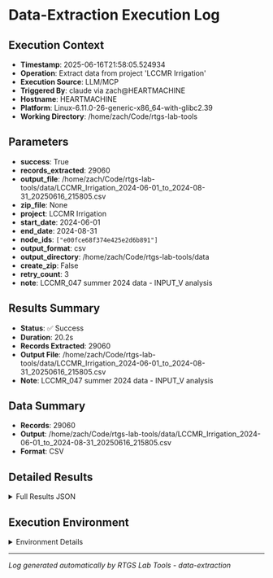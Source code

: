 # Data-Extraction Execution Log

## Execution Context
- **Timestamp**: 2025-06-16T21:58:05.524934
- **Operation**: Extract data from project 'LCCMR Irrigation'
- **Execution Source**: LLM/MCP
- **Triggered By**: claude via zach@HEARTMACHINE
- **Hostname**: HEARTMACHINE
- **Platform**: Linux-6.11.0-26-generic-x86_64-with-glibc2.39
- **Working Directory**: /home/zach/Code/rtgs-lab-tools

## Parameters
- **success**: True
- **records_extracted**: 29060
- **output_file**: /home/zach/Code/rtgs-lab-tools/data/LCCMR_Irrigation_2024-06-01_to_2024-08-31_20250616_215805.csv
- **zip_file**: None
- **project**: LCCMR Irrigation
- **start_date**: 2024-06-01
- **end_date**: 2024-08-31
- **node_ids**: `["e00fce68f374e425e2d6b891"]`
- **output_format**: csv
- **output_directory**: /home/zach/Code/rtgs-lab-tools/data
- **create_zip**: False
- **retry_count**: 3
- **note**: LCCMR_047 summer 2024 data - INPUT_V analysis

## Results Summary
- **Status**: ✅ Success
- **Duration**: 20.2s
- **Records Extracted**: 29060
- **Output File**: /home/zach/Code/rtgs-lab-tools/data/LCCMR_Irrigation_2024-06-01_to_2024-08-31_20250616_215805.csv
- **Note**: LCCMR_047 summer 2024 data - INPUT_V analysis

## Data Summary
- **Records**: 29060
- **Output**: /home/zach/Code/rtgs-lab-tools/data/LCCMR_Irrigation_2024-06-01_to_2024-08-31_20250616_215805.csv
- **Format**: CSV

## Detailed Results
<details>
<summary>Full Results JSON</summary>

```json
{
  "success": true,
  "records_extracted": 29060,
  "output_file": "/home/zach/Code/rtgs-lab-tools/data/LCCMR_Irrigation_2024-06-01_to_2024-08-31_20250616_215805.csv",
  "start_time": "2025-06-16T21:57:45.281444",
  "end_time": "2025-06-16T21:58:05.524905",
  "note": "LCCMR_047 summer 2024 data - INPUT_V analysis"
}
```
</details>

## Execution Environment
<details>
<summary>Environment Details</summary>

```json
{
  "timestamp": "2025-06-16T21:58:05.524934",
  "user": "zach",
  "hostname": "HEARTMACHINE",
  "platform": "Linux-6.11.0-26-generic-x86_64-with-glibc2.39",
  "python_version": "3.12.3",
  "working_directory": "/home/zach/Code/rtgs-lab-tools",
  "script_path": "/home/zach/Code/rtgs-lab-tools/src/rtgs_lab_tools/sensing_data/cli.py",
  "tool_name": "data-extraction",
  "environment_variables": {
    "CI": "false",
    "GITHUB_ACTIONS": "false",
    "GITHUB_ACTOR": null,
    "GITHUB_WORKFLOW": null,
    "GITHUB_RUN_ID": null,
    "MCP_SESSION": "true",
    "MCP_USER": "claude"
  },
  "execution_source": "LLM/MCP",
  "triggered_by": "claude via zach@HEARTMACHINE"
}
```
</details>

---
*Log generated automatically by RTGS Lab Tools - data-extraction*
